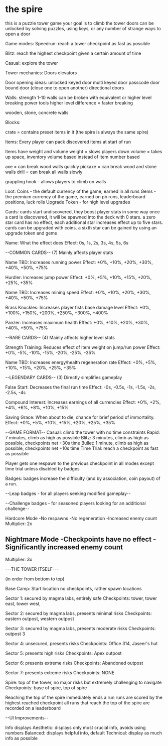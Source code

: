 # the spire

this is a puzzle tower game
your goal is to climb the tower
doors can be unlocked by solving puzzles, using keys, or any number of strange ways to open a door

Game modes:
Speedrun: reach a tower checkpoint as fast as possible

Blitz: reach the highest checkpoint given a certain amount of time

Casual: explore the tower


Tower mechanics:
Doors
elevators



Door opening ideas:
unlocked
keyed door
multi keyed door
passcode door
bound door (close one to open another)
directional doors


Walls:
strength 1-10
walls can be broken with equivalent or higher level breaking power tools
higher level difference = faster breaking

wooden, stone, concrete walls

Blocks:

crate = contains preset items in it
(the spire is always the same spire)


Items:
Every player can pack discovered items at start of run

Items have weight and volume
weight = slows players down
volume = takes up space, inventory volume based instead of item number based

axe = can break wood walls quickly
pickaxe = can break wood and stone walls
drill = can break all walls slowly

grappling hook - allows players to climb on walls

Loot:
Coins - the default currency of the game, earned in all runs
Gems - the premium currency of the game, earned on pb runs, leaderboard positions, luck rolls
Upgrade Token - for high level upgrades

Cards: 
cards start undiscovered, they boost player stats in some way
once a card is discovered, it will be spawned into the deck with 0 stars. 
a zero star card has no effect, each additional star increases effect up to five stars.
cards can be upgraded with coins.
a sixth star can be gained by using an upgrade token and gems

Name: What the effect does
Effect: 0s, 1s, 2s, 3s, 4s, 5s, 6s

--COMMON CARDS-- (7) 
Mainly affects player stats

Name TBD: Increases running power
Effect: +0%, +10%, +20%, +30%, +40%, +50%, +75%  

Hurdler: Increases jump power
Effect: +0%, +5%, +10%, +15%, +20%, +25%, +35%  

Name TBD: Increases mining speed
Effect: +0%, +10%, +20%, +30%, +40%, +50%, +75%  

Brass Knuckles: Increases player fists base damage level
Effect: +0%, +100%, +150%, +200%, +250%, +300%, +400%

Panzer: Increases maximum health
Effect: +0%, +10%, +20%, +30%, +40%, +50%, +75%  



--RARE CARDS-- (4) 
Mainly affects higher level stats


Strength Training: Reduces effect of item weight on jump/run power
Effect: +0%, -5%, -10%, -15%, -20%, -25%, -35%  

Name TBD: Increases energy/health regeneration rate
Effect: +0%, +5%, +10%, +15%, +20%, +25%, +35%  




--LEGENDARY CARDS-- (3)
Directly simplifies gameplay

False Start: Decreases the final run time 
Effect: -0s, -0.5s, -1s, -1.5s, -2s, -2.5s, -4s

Compound Interest: Increases earnings of all currencies
Effect: +0%, +2%, +4%, +6%, +8%, +10%, +15%

Saving Grace: When about to die, chance for brief period of immortality. 
Effect: +0%, +5%, +10%, +15%, +20%, +25%, +35%  


--GAME FORMAT--
Casual: climb the tower with no time constraints
Rapid: 7 minutes, climb as high as possible
Blitz: 3 minutes, climb as high as possible, checkpoints net +30s time
Bullet: 1 minute, climb as high as possible, checkpoints net +10s time
Time Trial: reach a checkpoint as fast as possible

Player gets one respawn to the previous checkpoint in all modes except time trial unless disabled by badges


Badges:
badges increase the difficulty (and by association, coin payout) of a run.

--Leap badges - for all players seeking modified gameplay--



--Challenge badges - for seasoned players looking for an additional challenge--

Hardcore Mode
-No respawns
-No regeneration
-Increased enemy count
Multiplier: 2x

Nightmare Mode
-Checkpoints have no effect
-Significantly increased enemy count
-
Multiplier: 3x





---THE TOWER ITSELF---

(in order from bottom to top)

Base Camp: Start location
no checkpoints, rather spawn locations

Sector 1: secured by magma labs, entirely safe
Checkpoints: tower, tower east, tower west, 

Sector 2: secured by magma labs, presents minimal risks 
Checkpoints: eastern outpost, western outpost

Sector 3: secured by magma labs, presents moderate risks
Checkpoints: outpost 3

Sector 4: unsecured, presents risks
Checkpoints: Office 314, Jaseer's hut

Sector 5: presents high risks
Checkpoints: Apex outpost

Sector 6: presents extreme risks
Checkpoints: Abandoned outpost

Sector 7: presents extreme risks
Checkpoints: NONE

Spire: top of the tower, no major risks but extremely challenging to navigate
Checkpoints: base of spire, top of spire

Reaching the top of the spire immediately ends a run
runs are scored by the highest reached checkpoint
all runs that reach the top of the spire are recorded on a leaderboard


--UI Improvements--

Info displays 
Aesthetic: displays only most crucial info, avoids using numbers
Balanced: displays helpful info, default
Technical: display as much info as possible

